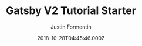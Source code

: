 ---
title: Gatsby V2 Tutorial Starter
github: https://github.com/justinformentin/gatsby-v2-tutorial-starter
demo: https://gatsby-tutorial-starter.netlify.app/
author: Justin Formentin
ssg:
  - Gatsby
cms:
  - Markdown
date: 2018-10-28T04:45:46.000Z
description: Gatsby V2 Starter - product of step by step tutorial
draft: true
publish_date: '2018-10-28T04:45:46Z'
update_date: '2019-09-07T18:07:09Z'
github_star: 139
github_fork: 62
---